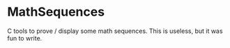 # MathSequences
C tools to prove / display some math sequences. This is useless, but it was fun to write.
